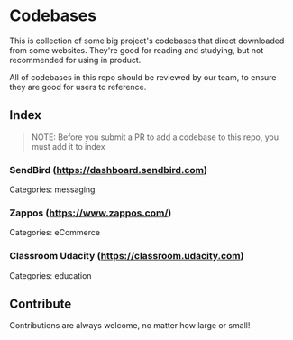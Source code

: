 # Codebases

This is collection of some big project's codebases that direct downloaded from some websites. They're good for reading and studying, but not recommended for using in product.

All of codebases in this repo should be reviewed by our team, to ensure they are good for users to reference.

## Index

> NOTE: Before you submit a PR to add a codebase to this repo, you must add it to index

### SendBird (https://dashboard.sendbird.com)

Categories: messaging

### Zappos (https://www.zappos.com/)

Categories: eCommerce

### Classroom Udacity (https://classroom.udacity.com)

Categories: education


## Contribute

Contributions are always welcome, no matter how large or small!